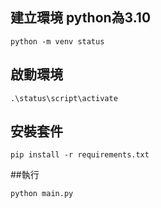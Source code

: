 ## 建立環境 python為3.10

```
python -m venv status
```

## 啟動環境
```
.\status\script\activate
```

## 安裝套件
```
pip install -r requirements.txt
```

##執行
```
python main.py
```
